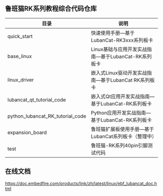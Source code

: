 ## 鲁班猫RK系列教程综合代码仓库

| 目录                | 说明                                               |  
| ------------------ | -------------------------------------------------- |
| quick_start        | 快速使用手册—基于LubanCat-RK3xxx系列板卡             |
| base_linux         | Linux基础与应用开发实战指南—基于LubanCat-RK系列板卡   | 
| linux_driver       | 嵌入式Linux驱动开发实战指南—基于LubanCat RK系列板卡   | 
| lubancat_qt_tutorial_code |嵌入式Qt应用开发实战指南—基于LubanCat-RK系列板卡|
| python_lubancat_RK_tutorial_code |Python应用开发实战指南—基于LubanCat-RK系列板卡|
| expansion_board    |鲁班猫扩展板使用手册—基于LubanCat系列板卡（整理中）|
| test               |   鲁班猫-RK系列40pin引脚测试代码                |




## 在线文档

https://doc.embedfire.com/products/link/zh/latest/linux/ebf_lubancat_doc.html
